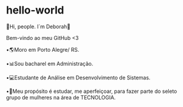 # hello-world

👸Hi, people. I´m Deborah👸 

  Bem-vindo ao meu GitHub <3

•🌎Moro em Porto Alegre/ RS.

•📊Sou bacharel em Administração.

•💻Estudante de Análise em Desenvolvimento de Sistemas.

•💎Meu propósito é estudar, me aperfeiçoar, para fazer parte do seleto grupo de mulheres na área de TECNOLOGIA.
